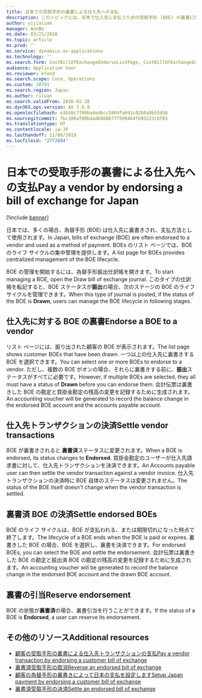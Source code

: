 ```yaml
---
title: 日本での受取手形の裏書による仕入先への支払
description: このトピックには、日本で仕入先に支払うための受取手形 (BOE) の裏書に関する情報が含まれています。
author: yijialuan
manager: AnnBe
ms.date: 03/21/2018
ms.topic: article
ms.prod: ''
ms.service: dynamics-ax-applications
ms.technology: ''
ms.search.form: CustBillOfExchangeEndorseListPage, CustBillOfExchangeEndorseToVendor
audience: Application User
ms.reviewer: kfend
ms.search.scope: Core, Operations
ms.custom: 28791
ms.search.region: Japan
ms.author: riluan
ms.search.validFrom: 2016-02-28
ms.dyn365.ops.version: AX 7.0.0
ms.openlocfilehash: e3b58c7f09ba4ed6cc5869fa691c02b8a0b55d56
ms.sourcegitcommit: fbc106af09bdadb860677f590464fb93223cbf65
ms.translationtype: HT
ms.contentlocale: ja-JP
ms.lasthandoff: 11/06/2019
ms.locfileid: "2772884"
---
```

# <a name="pay-a-vendor-by-endorsing-a-bill-of-exchange-for-japan"></a><span data-ttu-id="dbaa1-103">日本での受取手形の裏書による仕入先への支払</span><span class="sxs-lookup"><span data-stu-id="dbaa1-103">Pay a vendor by endorsing a bill of exchange for Japan</span></span>

[!include [banner](../includes/banner.md)]

<span data-ttu-id="dbaa1-104">日本では、多くの場合、為替手形 (BOE) は仕入先に裏書きされ、支払方法として使用されます。</span><span class="sxs-lookup"><span data-stu-id="dbaa1-104">In Japan, bills of exchange (BOE) are often endorsed to a vendor and used as a method of payment.</span></span> <span data-ttu-id="dbaa1-105">BOEs のリスト ページでは、BOE のライフ サイクルの集中管理を提供します。</span><span class="sxs-lookup"><span data-stu-id="dbaa1-105">A list page for BOEs provides centralized management of the BOE lifecycle.</span></span>

<span data-ttu-id="dbaa1-106">BOE の管理を開始するには、為替手形振出仕訳帳を開きます。</span><span class="sxs-lookup"><span data-stu-id="dbaa1-106">To start managing a BOE, open the Draw bill of exchange journal.</span></span> <span data-ttu-id="dbaa1-107">このタイプの仕訳帳を転記すると、BOE ステータスが**振出**の場合、次のステージの BOE のライフ サイクルを管理できます。</span><span class="sxs-lookup"><span data-stu-id="dbaa1-107">When this type of journal is posted, if the status of the BOE is **Drawn**, users can manage the BOE lifecycle in following stages.</span></span>

## <a name="endorsea-boe-to-a-vendor"></a><span data-ttu-id="dbaa1-108">仕入先に対する BOE の裏書</span><span class="sxs-lookup"><span data-stu-id="dbaa1-108">Endorse a BOE to a vendor</span></span>
<span data-ttu-id="dbaa1-109">リスト ページには、振り出された顧客の BOE が表示されます。</span><span class="sxs-lookup"><span data-stu-id="dbaa1-109">The list page shows customer BOEs that have been drawn.</span></span> <span data-ttu-id="dbaa1-110">一つ以上の仕入先に裏書きする BOE を選択できます。</span><span class="sxs-lookup"><span data-stu-id="dbaa1-110">You can select one or more BOEs to endorse to a vendor.</span></span> <span data-ttu-id="dbaa1-111">ただし、複数の BOE がオンの場合、それらに裏書きする前に、**振出**ステータスがすべてに必要です。</span><span class="sxs-lookup"><span data-stu-id="dbaa1-111">However, if multiple BOEs are selected, they all must have a status of **Drawn** before you can endorse them.</span></span> <span data-ttu-id="dbaa1-112">会計伝票は裏書きした BOE の勘定と買掛金勘定の残高の変更を記録するために生成されます。</span><span class="sxs-lookup"><span data-stu-id="dbaa1-112">An accounting voucher will be generated to record the balance change in the endorsed BOE account and the accounts payable account.</span></span>

## <a name="settle-vendor-transactions"></a><span data-ttu-id="dbaa1-113">仕入先トランザクションの決済</span><span class="sxs-lookup"><span data-stu-id="dbaa1-113">Settle vendor transactions</span></span>
<span data-ttu-id="dbaa1-114">BOE が裏書きされると **裏書済**ステータスに変更されます。</span><span class="sxs-lookup"><span data-stu-id="dbaa1-114">When a BOE is endorsed, its status changes to **Endorsed**.</span></span> <span data-ttu-id="dbaa1-115">買掛金勘定のユーザーが仕入先請求書に対して、仕入先トランザクションを決済できます。</span><span class="sxs-lookup"><span data-stu-id="dbaa1-115">An Accounts payable user can then settle the vendor transaction against a vendor invoice.</span></span> <span data-ttu-id="dbaa1-116">仕入先トランザクションの決済時に BOE 自体のステータスは変更されません。</span><span class="sxs-lookup"><span data-stu-id="dbaa1-116">The status of the BOE itself doesn't change when the vendor transaction is settled.</span></span>

## <a name="settle-endorsed-boes"></a><span data-ttu-id="dbaa1-117">裏書済 BOE の決済</span><span class="sxs-lookup"><span data-stu-id="dbaa1-117">Settle endorsed BOEs</span></span>
<span data-ttu-id="dbaa1-118">BOE のライフ サイクルは、BOE が支払われる、または期限切れになった時点で終了します。</span><span class="sxs-lookup"><span data-stu-id="dbaa1-118">The lifecycle of a BOE ends when the BOE is paid or expires.</span></span> <span data-ttu-id="dbaa1-119">裏書きした BOE の場合、BOE を選択し、裏書を決済できます。</span><span class="sxs-lookup"><span data-stu-id="dbaa1-119">For endorsed BOEs, you can select the BOE and settle the endorsement.</span></span> <span data-ttu-id="dbaa1-120">会計伝票は裏書きした BOE の勘定と振出済 BOE の勘定の残高の変更を記録するために生成されます。</span><span class="sxs-lookup"><span data-stu-id="dbaa1-120">An accounting voucher will be generated to record the balance change in the endorsed BOE account and the drawn BOE account.</span></span>

## <a name="reserve-endorsement"></a><span data-ttu-id="dbaa1-121">裏書の引当</span><span class="sxs-lookup"><span data-stu-id="dbaa1-121">Reserve endorsement</span></span>
<span data-ttu-id="dbaa1-122">BOE の状態が**裏書済**の場合、裏書引当を行うことができます。</span><span class="sxs-lookup"><span data-stu-id="dbaa1-122">If the status of a BOE is **Endorsed**, a user can reserve its endorsement.</span></span>

## <a name="additional-resources"></a><span data-ttu-id="dbaa1-123">その他のリソース</span><span class="sxs-lookup"><span data-stu-id="dbaa1-123">Additional resources</span></span>
- [<span data-ttu-id="dbaa1-124">顧客の受取手形の裏書による仕入先トランザクションの支払</span><span class="sxs-lookup"><span data-stu-id="dbaa1-124">Pay a vendor transaction by endorsing a customer bill of exchange</span></span>](./tasks/pay-vendor-transaction.md)
- [<span data-ttu-id="dbaa1-125">裏書済受取手形の取消</span><span class="sxs-lookup"><span data-stu-id="dbaa1-125">Reverse an endorsed bill of exchange</span></span>](./tasks/reverse-endorsed-bill-exchange.md)
- [<span data-ttu-id="dbaa1-126">顧客の為替手形の裏書きによって日本の支払を設定します</span><span class="sxs-lookup"><span data-stu-id="dbaa1-126">Setup Japan payment by endorsing a customer bill of exchange</span></span>](./tasks/setup-japan-payment-endorsing-customer-bill-exchange.md)
- [<span data-ttu-id="dbaa1-127">裏書済受取手形の決済</span><span class="sxs-lookup"><span data-stu-id="dbaa1-127">Settle an endorsed bill of exchange</span></span>](./tasks/settle-endorsed-bill-exchange.md)

